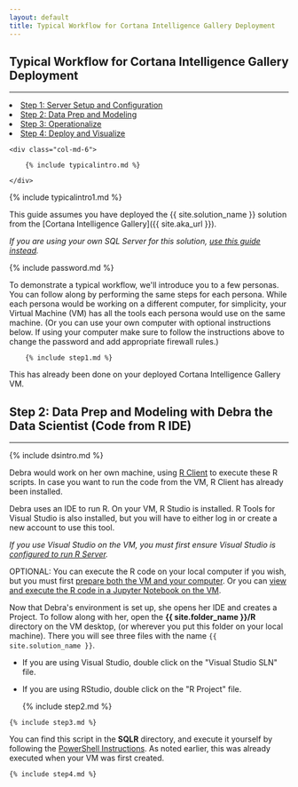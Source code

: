 ```yaml
---
layout: default
title: Typical Workflow for Cortana Intelligence Gallery Deployment
---
```



## Typical Workflow for Cortana Intelligence Gallery Deployment
---------------------------------------------------------------

<div class="row">
    <div class="col-md-6">
        <div class="toc">
        <li><a href="#step1">Step 1: Server Setup and Configuration</a></li>
        <li><a href="#step2">Step 2: Data Prep and Modeling</a></li>
        <li><a href="#step3">Step 3: Operationalize</a></li>
        <li><a href="#step4">Step 4: Deploy and Visualize</a></li>
        </div>
    </div>
    
    <div class="col-md-6">

        {% include typicalintro.md %}

    </div>
</div>

 {% include typicalintro1.md %}

This guide assumes you have deployed the {{ site.solution_name }} solution from the [Cortana Intelligence Gallery]({{ site.aka_url }}).  

*If you are using your own SQL Server for this solution, [use this guide instead](Typical_Workflow.html).*

{% include password.md %}

To demonstrate a typical workflow, we'll introduce you to a few personas.  You can follow along by performing the same steps for each persona.  While each persona would be working on a different computer, for simplicity, your Virtual Machine (VM) has all the tools each persona would use on the same machine.  (Or you can use your own computer with optional instructions below.  If using your computer make sure to follow the instructions above to change the password and add appropriate firewall rules.)

 <a name="step1" id="step1"></a>
        
        {% include step1.md %}

This has already been done on your deployed Cortana Intelligence Gallery VM.

 <a name="step2" id="step2"></a>

## Step 2: Data Prep and Modeling with Debra the Data Scientist (Code from R IDE)
------------------------------------------------------------------

{% include dsintro.md %}


Debra would work on her own machine, using  [R Client](https://msdn.microsoft.com/en-us/microsoft-r/install-r-client-windows) to execute these R scripts. In case you want to run the code from the VM, R Client has already been installed.

Debra uses an IDE to run R. On your VM, R Studio is installed.  R Tools for Visual Studio is also installed, but you will have to either log in or create a new account to use this tool. 

*If you use Visual Studio on the VM, you must first ensure Visual Studio is [configured to run R Server](rtvs.html).*
  
OPTIONAL: You can execute the R code on your local computer if you wish, but you must first  <a href="local.html">prepare both the VM and your computer</a>.   Or you can <a href="jupyter.html">view and execute the R code in a Jupyter Notebook on the VM</a>.

Now that Debra's environment is set up, she  opens her IDE and creates a Project.  To follow along with her, open the **{{ site.folder_name }}/R** directory on the VM desktop, (or wherever you put this folder on your local machine).  There you will see three files with the name `{{ site.solution_name }}`.

* If you are using Visual Studio, double click on the "Visual Studio SLN" file.
* If you are using RStudio, double click on the "R Project" file.

    {% include step2.md %}

 <a name="step3" id="step3"></a>

    {% include step3.md %}

You can find this script in the **SQLR** directory, and execute it yourself by following the [PowerShell Instructions](Powershell_Instructions.html).  As noted earlier, this was already executed when your VM was first created.  

 <a name="step4" id="step4"></a>

    {% include step4.md %}